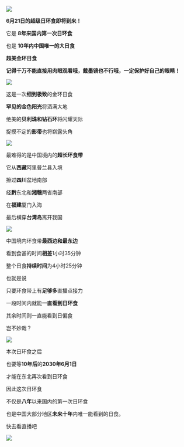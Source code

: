
![](https://explee.oss-cn-beijing.aliyuncs.com/blog/posts/temp/10.png)





**6月21日的超级日环食即将到来！**

它是 **8年来国内第一次日环食**

也是 **10年内中国唯一的大日食**

**超美金环日食**



**记得千万不能直接用肉眼观看哦，戴墨镜也不行哦，一定保护好自己的眼睛！**





![](https://explee.oss-cn-beijing.aliyuncs.com/blog/posts/temp/earth.gif)



这是一次**细到极致**的金环日食

**罕见的金色阳光**将洒满大地

绝美的**贝利珠和钻石环**将闪耀天际

捉摸不定的**影带**也将崭露头角



![](https://explee.oss-cn-beijing.aliyuncs.com/blog/posts/temp/rishi_02.jpg)



最难得的是中国境内的**超长环食带**

它从**西藏**阿里普兰县入境

擦过**四川**盆地南部

经**黔**东北和**湘赣**两省南部

在**福建**厦门入海

最后横穿**台湾岛**离开我国



![](https://explee.oss-cn-beijing.aliyuncs.com/blog/posts/temp/rishi_03.jpg)



中国境内环食带**最西边和最东边**

看到食甚的时间**相差**1小时35分钟

整个日食**持续时间**为4小时25分钟

也就是说

只要环食带上有**足够多**直播点接力

一段时间内就能**一直看到日环食**

其余时间则一直能看到日偏食

岂不妙哉？



![](https://explee.oss-cn-beijing.aliyuncs.com/blog/posts/temp/rishi_04.jpg)



本次日环食之后

也要等**10年后**的**2030年6月1日**

才能在东北再次看到日环食

因此这次日环食

不仅是**八年**以来国内的第一次日环食

也是中国大部分地区**未来十年**内唯一能看到的日食。

快去看直播吧



![](https://explee.oss-cn-beijing.aliyuncs.com/blog/posts/temp/01.jpg)

